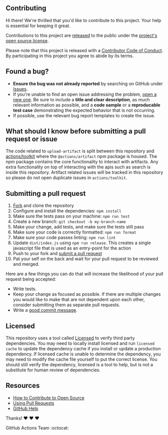 ## Contributing

[fork]: https://github.com/actions/upload-artifact/fork
[pr]: https://github.com/actions/upload-artifact/compare
[style]: https://github.com/styleguide/js
[code-of-conduct]: CODE_OF_CONDUCT.md

Hi there! We're thrilled that you'd like to contribute to this project. Your help is essential for keeping it great.

Contributions to this project are [released](https://help.github.com/articles/github-terms-of-service/#6-contributions-under-repository-license) to the public under the [project's open source license](LICENSE).

Please note that this project is released with a [Contributor Code of Conduct][code-of-conduct]. By participating in this project you agree to abide by its terms.

## Found a bug?

- **Ensure the bug was not already reported** by searching on GitHub under [Issues](https://github.com/actions/upload-artifact/issues).
- If you're unable to find an open issue addressing the problem, [open a new one](https://github.com/actions/upload-artifact/issues/new). Be sure to include a **title and clear description**, as much relevant information as possible, and a **code sample** or a **reproducable test case** demonstrating the expected behavior that is not occurring.
- If possible, use the relevant bug report templates to create the issue.

## What should I know before submitting a pull request or issue

The code related to `upload-artifact` is split between this repository and [actions/toolkit](https://github.com/actions/toolkit) where the `@actions/artifact` npm package is housed. The npm package contains the core functionality to interact with artifacts. Any extra functionality on top of interacting with the apis such as search is inside this repository.
Artifact related issues will be tracked in this repository so please do not open duplicate issues in `actions/toolkit`.

## Submitting a pull request

1. [Fork][fork] and clone the repository
2. Configure and install the dependencies: `npm install`
3. Make sure the tests pass on your machine: `npm run test`
4. Create a new branch: `git checkout -b my-branch-name`
5. Make your change, add tests, and make sure the tests still pass
6. Make sure your code is correctly formatted: `npm run format`
7. Make sure your code passes linting: `npm run lint`
8. Update `dist/index.js` using `npm run release`. This creates a single javascript file that is used as an entry-point for the action
7. Push to your fork and [submit a pull request][pr]
8. Pat your self on the back and wait for your pull request to be reviewed and merged.

Here are a few things you can do that will increase the likelihood of your pull request being accepted:

- Write tests.
- Keep your change as focused as possible. If there are multiple changes you would like to make that are not dependent upon each other, consider submitting them as separate pull requests.
- Write a [good commit message](http://tbaggery.com/2008/04/19/a-note-about-git-commit-messages.html).

## Licensed

This repository uses a tool called [Licensed](https://github.com/github/licensed) to verify third party dependencies. You may need to locally install licensed and run `licensed cache` to update the dependency cache if you install or update a production dependency. If licensed cache is unable to determine the dependency, you may need to modify the cache file yourself to put the correct license. You should still verify the dependency, licensed is a tool to help, but is not a substitute for human review of dependencies.

## Resources

- [How to Contribute to Open Source](https://opensource.guide/how-to-contribute/)
- [Using Pull Requests](https://help.github.com/articles/about-pull-requests/)
- [GitHub Help](https://help.github.com)

Thanks! :heart: :heart: :heart:

GitHub Actions Team :octocat:

